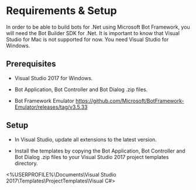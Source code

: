 # Requirements & Setup

In order to be able to build bots for .Net using Microsoft Bot Framework, you will need the Bot Builder SDK for .Net.
It is important to know that Visual Studio for Mac is not supported for now. You need Visual Studio for Windows.

## Prerequisites

* Visual Studio 2017 for Windows.

* Bot Application, Bot Controller and Bot Dialog .zip files.

* Bot Framework Emulator <https://github.com/Microsoft/BotFramework-Emulator/releases/tag/v3.5.33>

## Setup

* In Visual Studio, update all extensions to the latest version.

* Install the templates by copying the Bot Application, Bot Controller and Bot Dialog .zip files to your Visual Studio 2017 project templates directory.

<%USERPROFILE%\Documents\Visual Studio 2017\Templates\ProjectTemplates\Visual C#>
